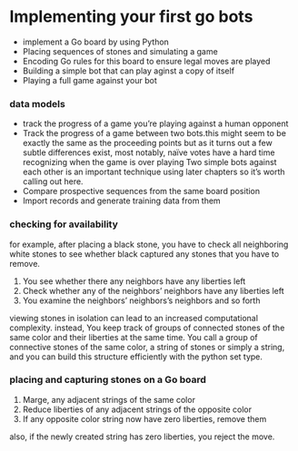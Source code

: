 # Implementing your first go bots

- implement a Go board by using Python
- Placing sequences of stones and simulating a game
- Encoding Go rules for this board to ensure legal moves are played
- Building a simple bot that can play aginst a copy of itself
- Playing a full game against your bot

### data models

- track the progress of a game you’re playing against a human opponent
- Track the progress of a game between two bots.this might seem to be exactly the same as the proceeding points but as it turns out a few subtle differences exist, most notably, naïve votes have a hard time recognizing when the game is over playing Two simple bots against each other is an important technique using later chapters so it’s worth calling out here.
- Compare prospective sequences from the same board position
- Import records and generate training data from them

### checking for availability

for example, after placing a black stone, you have to check all neighboring white stones to see whether black captured any stones that you have to remove.

1. You see whether there any neighbors have any liberties left
2. Check whether any of the neighbors’ neighbors have any liberties left
3. You examine the neighbors’ neighbors’s neighbors and so forth

viewing stones in isolation can lead to an increased computational complexity. instead, You keep track of groups of connected stones of the same color and their liberties at the same time. You call a group of connective stones of the same color, a string of stones or simply a string, and you can build this structure efficiently with the python set type.

### placing and capturing stones on a Go board

1. Marge, any adjacent strings of the same color
2. Reduce liberties of any adjacent strings of the opposite color
3. If any opposite color string now have zero liberties, remove them

also, if the newly created string has zero liberties, you reject the move.